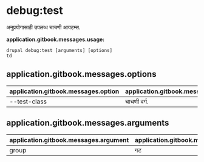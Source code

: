 # debug:test
अनुप्रयोगासाठी उपलब्ध चाचणी आयटम्स.

**application.gitbook.messages.usage:**
```
drupal debug:test [arguments] [options]
td
```

## application.gitbook.messages.options
application.gitbook.messages.option | application.gitbook.messages.details
-------|-------------
--test-class | चाचणी वर्ग.

## application.gitbook.messages.arguments
application.gitbook.messages.argument | application.gitbook.messages.details
---------|-------------
group | गट
